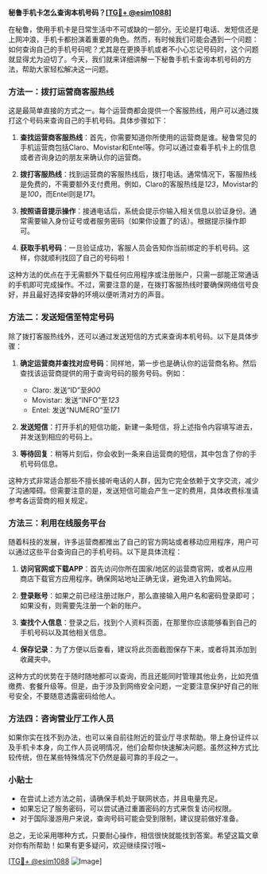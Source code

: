 **秘鲁手机卡怎么查询本机号码？[[TG💪+ @esim1088](https://t.me/s/esim1088)]**

在秘鲁，使用手机卡是日常生活中不可或缺的一部分。无论是打电话、发短信还是上网冲浪，手机卡都扮演着重要的角色。然而，有时候我们可能会遇到一个问题：如何查询自己的手机号码呢？尤其是在更换手机或者不小心忘记号码时，这个问题就显得尤为迫切了。今天，我们就来详细讲解一下秘鲁手机卡查询本机号码的方法，帮助大家轻松解决这一问题。

### 方法一：拨打运营商客服热线

这是最简单直接的方式之一。每个运营商都会提供一个客服热线，用户可以通过拨打这个号码来查询自己的手机号码。具体步骤如下：

1. **查找运营商客服热线**：首先，你需要知道你所使用的运营商是谁。秘鲁常见的手机运营商包括Claro、Movistar和Entel等。你可以通过查看手机卡上的信息或者咨询身边的朋友来确认你的运营商。
   
2. **拨打客服热线**：找到运营商的客服热线后，拨打电话。通常情况下，客服热线是免费的，不需要额外支付费用。例如，Claro的客服热线是*123*，Movistar的是*100*，而Entel则是*171*。

3. **按照语音提示操作**：接通电话后，系统会提示你输入相关信息以验证身份。通常需要输入身份证号或者服务密码（如果你设置了的话）。根据提示操作即可。

4. **获取手机号码**：一旦验证成功，客服人员会告知你当前绑定的手机号码。这样，你就顺利找回了自己的号码啦！

这种方法的优点在于无需额外下载任何应用程序或注册账户，只需一部能正常通话的手机即可完成操作。不过，需要注意的是，在拨打客服热线时要确保网络信号良好，并且最好选择安静的环境以便听清对方的声音。

### 方法二：发送短信至特定号码

除了拨打客服热线外，还可以通过发送短信的方式来查询本机号码。以下是具体步骤：

1. **确定运营商并查找对应号码**：同样地，第一步也是确认你的运营商名称。然后查找该运营商提供的用于查询号码的服务号码。例如：
   - Claro: 发送“ID”至*900*
   - Movistar: 发送“INFO”至*123*
   - Entel: 发送“NUMERO”至*171*

2. **发送短信**：打开手机的短信功能，新建一条短信，将上述指令内容填写进去，并发送到相应的号码上。

3. **等待回复**：稍等片刻后，你会收到一条来自运营商的短信，其中包含了你的手机号码信息。

这种方式非常适合那些不擅长接听电话的人群，因为它完全依赖于文字交流，减少了沟通障碍。但需要注意的是，发送短信可能会产生一定的费用，具体收费标准请参考各运营商的相关规定。

### 方法三：利用在线服务平台

随着科技的发展，许多运营商都推出了自己的官方网站或者移动应用程序，用户可以通过这些平台查询自己的手机号码。以下是具体流程：

1. **访问官网或下载APP**：首先访问你所在国家/地区的运营商官网，或者从应用商店下载官方应用程序。确保网站地址正确无误，避免进入钓鱼网站。

2. **登录账号**：如果之前已经注册过账户，那么直接输入用户名和密码登录即可；如果没有，则需要先注册一个新的账户。

3. **查找个人信息**：登录之后，找到个人资料页面，在那里你应该能够看到自己的手机号码以及其他相关信息。

4. **保存记录**：为了方便以后查看，建议将此页面截图保存下来，或者将其添加到收藏夹中。

这种方式的优势在于随时随地都可以查询，而且还能同时管理其他业务，比如充值缴费、套餐升级等。但是，由于涉及到网络安全问题，一定要注意保护好自己的账号安全，不要随意透露密码给他人。

### 方法四：咨询营业厅工作人员

如果你实在找不到办法，也可以亲自前往附近的营业厅寻求帮助。带上身份证件以及手机卡本身，向工作人员说明情况，他们会帮你快速解决问题。虽然这种方式比较传统，但在某些特殊情况下仍然是最可靠的手段之一。

### 小贴士

- 在尝试上述方法之前，请确保手机处于联网状态，并且电量充足。
- 如果忘记了服务密码，可以尝试通过重置密码的方式来恢复访问权限。
- 对于国际漫游用户来说，查询号码可能会受到限制，建议提前做好准备。

总之，无论采用哪种方式，只要耐心操作，相信很快就能找到答案。希望这篇文章对你有所帮助！如果有更多疑问，欢迎继续探讨哦~

[[TG💪+ @esim1088](https://t.me/s/esim1088) ![Image](https://i.postimg.cc/4NQfJmqS/Snipaste-2025-05-13-00-14-12.png)]